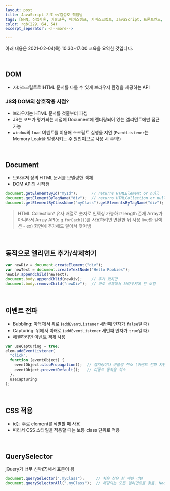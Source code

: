 ```yaml
---
layout: post
title: JavaScript 기초 w/김성호 책임님
tags: [NHN, 신입사원, 기술교육, 베이스캠프, 자바스크립트, JavaScript, 프론트엔드, Front-end]
color: rgb(229, 64, 54)
excerpt_seperator: <!--more-->

---
```


아래 내용은 2021-02-04(목) 10:30~17:00 교육을 요약한 것입니다.

<br>

## DOM

- 자바스크립트로 HTML 문서를 다룰 수 있게 브라우저 환경을 제공하는 API

### JS와 DOM의 상호작용 시점?

- 브라우저는 HTML 문서를 첫줄부터 파싱
- JS는 코드가 평가되는 시점에 Document에 렌더링되어 있는 엘리먼트에만 접근 가능
- `window`의 `load` 이벤트를 이용해 스크립트 실행을 지연 (`EventListener`는 Memory Leak을 발생시키는 주 원인이므로 사용 시 주의!)

<br>

## Document

- 브라우저 상의 HTML 문서를 모델링한 객체
- DOM API의 시작점

```js
document.getElementById("myId");      // returns HTMLElement or null
document.getElementByTagName("div");  // returns HTMLCollection or null
document.getElementByClassName("myClass").getElementsByTagName("div");
```

> HTML Collection?
> 유사 배열로 숫자로 인덱싱 가능하고 length 존재
> Array가 아니라서 Array API(e.g.`forEach()`)를 사용하려면 변환한 뒤 사용
> live한 컬렉션 - ex) 화면에 추가해도 알아서 찾아냄

<br>

## 동적으로 엘리먼트 추가/삭제하기

```js
var newDiv = document.createElement("div");
var newText = document.createTextNode("Hello Rookies");
newDiv.appendChild(newText);
document.body.appendChlid(newDiv);    // 추가 했지만
document.body.removeChild("newDiv");  // 바로 삭제해서 브라우저에 안 보임
```

<br>

## 이벤트 전파

- Bubbling: 아래에서 위로 (`addEventListener` 세번째 인자가 `false`일 때)
- Capturing: 위에서 아래로 (`addEventListener` 세번째 인자가 `true`일 때)
- 해결하려면 이벤트 객체 사용

```js
var useCapturing = true;
elem.addEventListener(
  "click",
  function (eventObject) {
    eventObject.stopPropagation();  // 캡처링이나 버블링 취소 (이벤트 전파 차단)
    eventObject.preventDefault();   // 디폴트 동작을 취소
  },
  useCapturing
);
```

<br>

## CSS 적용

- id는 주로 element를 식별할 때 사용
- 따라서 CSS 스타일을 적용할 때는 보통 class 단위로 적용

<br>

## QuerySelector

jQuery가 너무 신박(?)해서 표준이 됨

```js
document.querySelector(".myClass");     // 처음 찾은 한 개만 리턴
document.querySelectorAll(".myClass");  // 해당되는 모든 엘리먼트를 찾음. NodeList로 not live
```
